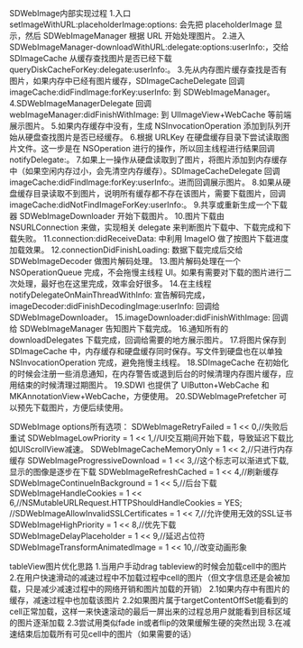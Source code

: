 SDWebImage内部实现过程
1.入口 setImageWithURL:placeholderImage:options: 会先把 placeholderImage 显示，然后 SDWebImageManager 根据 URL 开始处理图片。
2.进入 SDWebImageManager-downloadWithURL:delegate:options:userInfo:，交给 SDImageCache 从缓存查找图片是否已经下载 queryDiskCacheForKey:delegate:userInfo:。
3.先从内存图片缓存查找是否有图片，如果内存中已经有图片缓存，SDImageCacheDelegate 回调 imageCache:didFindImage:forKey:userInfo: 到 SDWebImageManager。
4.SDWebImageManagerDelegate 回调 webImageManager:didFinishWithImage: 到 UIImageView+WebCache 等前端展示图片。
5.如果内存缓存中没有，生成 NSInvocationOperation 添加到队列开始从硬盘查找图片是否已经缓存。
6.根据 URLKey 在硬盘缓存目录下尝试读取图片文件。这一步是在 NSOperation 进行的操作，所以回主线程进行结果回调 notifyDelegate:。
7.如果上一操作从硬盘读取到了图片，将图片添加到内存缓存中（如果空闲内存过小，会先清空内存缓存）。SDImageCacheDelegate 回调 imageCache:didFindImage:forKey:userInfo:。进而回调展示图片。
8.如果从硬盘缓存目录读取不到图片，说明所有缓存都不存在该图片，需要下载图片，回调 imageCache:didNotFindImageForKey:userInfo:。
9.共享或重新生成一个下载器 SDWebImageDownloader 开始下载图片。
10.图片下载由 NSURLConnection 来做，实现相关 delegate 来判断图片下载中、下载完成和下载失败。
11.connection:didReceiveData: 中利用 ImageIO 做了按图片下载进度加载效果。
12.connectionDidFinishLoading: 数据下载完成后交给 SDWebImageDecoder 做图片解码处理。
13.图片解码处理在一个 NSOperationQueue 完成，不会拖慢主线程 UI。如果有需要对下载的图片进行二次处理，最好也在这里完成，效率会好很多。
14.在主线程 notifyDelegateOnMainThreadWithInfo: 宣告解码完成，imageDecoder:didFinishDecodingImage:userInfo: 回调给 SDWebImageDownloader。
15.imageDownloader:didFinishWithImage: 回调给 SDWebImageManager 告知图片下载完成。
16.通知所有的 downloadDelegates 下载完成，回调给需要的地方展示图片。
17.将图片保存到 SDImageCache 中，内存缓存和硬盘缓存同时保存。写文件到硬盘也在以单独 NSInvocationOperation 完成，避免拖慢主线程。
18.SDImageCache 在初始化的时候会注册一些消息通知，在内存警告或退到后台的时候清理内存图片缓存，应用结束的时候清理过期图片。
19.SDWI 也提供了 UIButton+WebCache 和 MKAnnotationView+WebCache，方便使用。
20.SDWebImagePrefetcher 可以预先下载图片，方便后续使用。


SDWebImage options所有选项：
SDWebImageRetryFailed = 1 << 0,//失败后重试
SDWebImageLowPriority = 1 << 1,//UI交互期间开始下载，导致延迟下载比如UIScrollView减速。
SDWebImageCacheMemoryOnly = 1 << 2,//只进行内存缓存
SDWebImageProgressiveDownload = 1 << 3,//这个标志可以渐进式下载,显示的图像是逐步在下载
SDWebImageRefreshCached = 1 << 4,//刷新缓存
SDWebImageContinueInBackground = 1 << 5,//后台下载
SDWebImageHandleCookies = 1 << 6,//NSMutableURLRequest.HTTPShouldHandleCookies = YES;
//SDWebImageAllowInvalidSSLCertificates = 1 << 7,//允许使用无效的SSL证书
SDWebImageHighPriority = 1 << 8,//优先下载
SDWebImageDelayPlaceholder = 1 << 9,//延迟占位符
SDWebImageTransformAnimatedImage = 1 << 10,//改变动画形象


tableView图片优化思路
1.当用户手动drag tableview的时候会加载cell中的图片
2.在用户快速滑动的减速过程中不加载过程中cell的图片（但文字信息还是会被加载，只是减少减速过程中的网络开销和图片加载的开销）
    2.1如果内存中有图片的缓存，减速过程中也加载该图片
    2.2如果图片属于targetContentOffSet能看到的cell正常加载，这样一来快速滚动的最后一屏出来的过程总用户就能看到目标区域的图片逐渐加载
    2.3尝试用类似fade in或者flip的效果缓解生硬的突然出现
3.在减速结束后加载所有可见cell中的图片（如果需要的话）